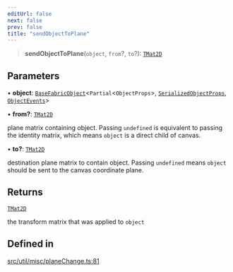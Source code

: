 ```yaml
---
editUrl: false
next: false
prev: false
title: "sendObjectToPlane"
---
```


> **sendObjectToPlane**(`object`, `from`?, `to`?): [`TMat2D`](/api/type-aliases/tmat2d/)

## Parameters

• **object**: [`BaseFabricObject`](/api/classes/basefabricobject/)\<`Partial`\<`ObjectProps`\>, [`SerializedObjectProps`](/api/interfaces/serializedobjectprops/), [`ObjectEvents`](/api/interfaces/objectevents/)\>

• **from?**: [`TMat2D`](/api/type-aliases/tmat2d/)

plane matrix containing object. Passing `undefined` is equivalent to passing the identity matrix, which means `object` is a direct child of canvas.

• **to?**: [`TMat2D`](/api/type-aliases/tmat2d/)

destination plane matrix to contain object. Passing `undefined` means `object` should be sent to the canvas coordinate plane.

## Returns

[`TMat2D`](/api/type-aliases/tmat2d/)

the transform matrix that was applied to `object`

## Defined in

[src/util/misc/planeChange.ts:81](https://github.com/fabricjs/fabric.js/blob/5c1240d8b4662e45868dd33f385f941de21c8e9c/src/util/misc/planeChange.ts#L81)
